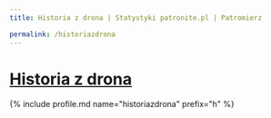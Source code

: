 ```yaml
---
title: Historia z drona | Statystyki patronite.pl | Patromierz

permalink: /historiazdrona
---
```


# [Historia z drona](https://patronite.pl/historiazdrona)

{% include profile.md name="historiazdrona" prefix="h" %}

